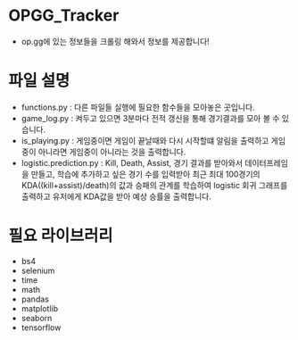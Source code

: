 # OPGG_Tracker
- op.gg에 있는 정보들을 크롤링 해와서 정보를 제공합니다!

# 파일 설명
- functions.py : 다른 파일들 실행에 필요한 함수들을 모아놓은 곳입니다.
- game_log.py : 켜두고 있으면 3분마다 전적 갱신을 통해 경기결과를 모아 볼 수 있습니다.
- is_playing.py : 게임중이면 게임이 끝날때와 다시 시작할떄 알림을 출력하고 게임중이 아니라면 게임중이 아니라는 것을 출력합니다.
- logistic.prediction.py : Kill, Death, Assist, 경기 결과를 받아와서 데이터프레임을 만들고,
학습에 추가하고 싶은 경기 수를 입력받아 최근 최대 100경기의 KDA((kill+assist)/death)의 값과 승패의 관계를 학습하여 logistic 회귀 그래프를 출력하고 유저에게 KDA값을 받아 예상 승률을 출력합니다.

# 필요 라이브러리
- bs4
- selenium
- time
- math
- pandas
- matplotlib
- seaborn
- tensorflow
